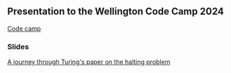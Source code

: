 ## Presentation to the Wellington Code Camp 2024

[Code camp](https://www.codecampwellington.nz/)

### Slides 

[A journey through Turing's paper on the halting problem](https://rbrayb.github.io/Presentations/Wellington-Code-Camp-2024/Turing.pptx)

